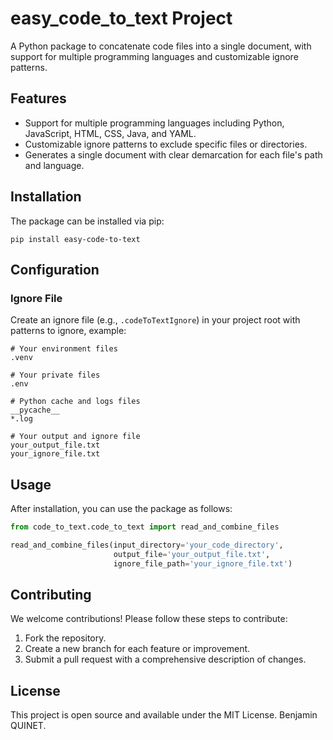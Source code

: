 
# easy_code_to_text Project

A Python package to concatenate code files into a single document, with support for multiple programming languages and customizable ignore patterns.

## Features

- Support for multiple programming languages including Python, JavaScript, HTML, CSS, Java, and YAML.
- Customizable ignore patterns to exclude specific files or directories.
- Generates a single document with clear demarcation for each file's path and language.

## Installation

The package can be installed via pip:

```
pip install easy-code-to-text
```

## Configuration

### Ignore File

Create an ignore file (e.g., `.codeToTextIgnore`) in your project root with patterns to ignore, example:

```
# Your environment files
.venv

# Your private files
.env

# Python cache and logs files
__pycache__
*.log

# Your output and ignore file
your_output_file.txt
your_ignore_file.txt
```

## Usage

After installation, you can use the package as follows:

```py
from code_to_text.code_to_text import read_and_combine_files

read_and_combine_files(input_directory='your_code_directory',
                       output_file='your_output_file.txt',
                       ignore_file_path='your_ignore_file.txt')
```

## Contributing

We welcome contributions! Please follow these steps to contribute:

1. Fork the repository.
2. Create a new branch for each feature or improvement.
3. Submit a pull request with a comprehensive description of changes.

## License

This project is open source and available under the MIT License. Benjamin QUINET.